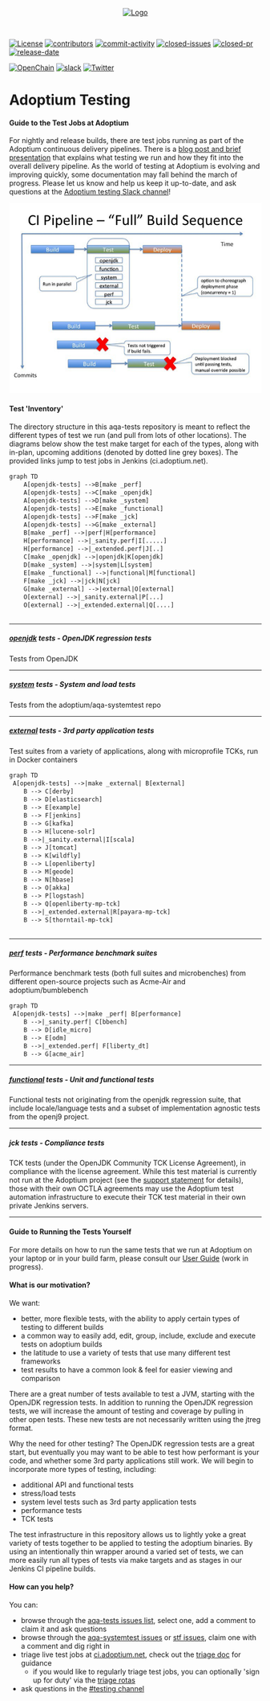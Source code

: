 <!--
Licensed under the Apache License, Version 2.0 (the "License");
you may not use this file except in compliance with the License.
You may obtain a copy of the License at

[1]https://www.apache.org/licenses/LICENSE-2.0

Unless required by applicable law or agreed to in writing, software
distributed under the License is distributed on an "AS IS" BASIS,
WITHOUT WARRANTIES OR CONDITIONS OF ANY KIND, either express or implied.
See the License for the specific language governing permissions and
-->

<!-- PROJECT LOGO -->

<p align="center">
  <a href="https://adoptium.net/aqavit">
    <img src="https://adoptium.net/images/aqavit-light.png" alt="Logo" width="250">
  </a>
</p>
<br />

[![License](https://img.shields.io/github/license/Adoptium/aqa-tests)](https://github.com/adoptium/aqa-tests/blob/master/LICENSE)
[![contributors](https://img.shields.io/github/contributors/adoptium/aqa-tests)](https://github.com/adoptium/aqa-tests/graphs/contributors)
[![commit-activity](https://img.shields.io/github/commit-activity/m/adoptium/aqa-tests)](https://github.com/adoptium/aqa-tests/commits/master)
[![closed-issues](https://img.shields.io/github/issues-closed/adoptium/aqa-tests)](https://github.com/adoptium/aqa-tests/issues?q=is%3Aissue+is%3Aclosed)
[![closed-pr](https://img.shields.io/github/issues-pr-closed/adoptium/aqa-tests)](https://github.com/adoptium/aqa-tests/pulls?q=is%3Apr+is%3Aclosed)
[![release-date](https://img.shields.io/github/release-date/adoptium/aqa-tests)](https://github.com/adoptium/aqa-tests/releases)
<br />

[![OpenChain](https://tinyurl.com/4d4uh283)](https://www.eclipse.org/openchain/)
[![slack](https://img.shields.io/badge/Slack-4A154B?logo=slack&logoColor=white)](https://adoptium.net/slack/)
[![Twitter](https://img.shields.io/twitter/follow/adoptium?style=social)](https://twitter.com/adoptium)

# Adoptium Testing

#### Guide to the Test Jobs at Adoptium

For nightly and release builds, there are test jobs running as part of the Adoptium continuous delivery pipelines.  There is a [blog post and brief presentation](https://blog.adoptopenjdk.net/2017/12/testing-java-help-count-ways) that explains what testing we run and how they fit into the overall delivery pipeline.  As the world of testing at Adoptium is evolving and improving quickly, some documentation may fall behind the march of progress.  Please let us know and help us keep it up-to-date, and ask questions at the [Adoptium testing Slack channel](https://adoptium.slack.com/archives/C5219G28G)!

![CI pipeline view](doc/diagrams/ciPipeline.jpg)

#### Test 'Inventory'

The directory structure in this aqa-tests repository is meant to reflect the different types of test we run (and pull from lots of other locations).  The diagrams below show the test make target for each of the types, along with in-plan, upcoming additions (denoted by dotted line grey boxes). The provided links jump to test jobs in Jenkins (ci.adoptium.net).

```mermaid
graph TD
    A[openjdk-tests] -->B[make _perf]
    A[openjdk-tests] -->C[make _openjdk]
    A[openjdk-tests] -->D[make _system]
    A[openjdk-tests] -->E[make _functional]
    A[openjdk-tests] -->F[make _jck]
    A[openjdk-tests] -->G[make _external]
    B[make _perf] -->|perf|H[performance]
    H[performance] -->|_sanity.perf|I[.....]
    H[performance] -->|_extended.perf|J[..]
    C[make _openjdk] -->|openjdk|K[openjdk]
    D[make _system] -->|system|L[system]
    E[make _functional] -->|functional|M[functional]
    F[make _jck] -->|jck|N[jck]
    G[make _external] -->|external|O[external]
    O[external] -->|_sanity.external|P[...]
    O[external] -->|_extended.external|Q[....] 
    
```

--- 

##### [openjdk](https://ci.adoptium.net/view/Test_openjdk/) tests - OpenJDK regression tests 
Tests from OpenJDK

--- 

##### [system](https://ci.adoptium.net/view/Test_system/) tests - System and load tests 
Tests from the adoptium/aqa-systemtest repo

--- 

##### [external](https://ci.adoptium.net/view/Test_external/) tests - 3rd party application tests
Test suites from a variety of applications, along with microprofile TCKs, run in Docker containers

```mermaid
graph TD
 A[openjdk-tests] -->|make _external| B[external]
    B --> C[derby]
    B --> D[elasticsearch]
    B --> E[example]
    B --> F[jenkins]
    B --> G[kafka]
    B --> H[lucene-solr]
    B -->|_sanity.external|I[scala]
    B --> J[tomcat]
    B --> K[wildfly]
    B --> L[openliberty]
    B --> M[geode]
    B --> N[hbase]
    B --> O[akka]
    B --> P[logstash]
    B --> Q[openliberty-mp-tck]
    B -->|_extended.external|R[payara-mp-tck]
    B --> S[thorntail-mp-tck]
   
```

--- 

##### [perf](https://ci.adoptium.net/view/Test_perf/) tests - Performance benchmark suites 
Performance benchmark tests (both full suites and microbenches) from different open-source projects such as Acme-Air and adoptium/bumblebench

```mermaid
graph TD
 A[openjdk-tests] -->|make _perf| B[performance]
    B -->|_sanity.perf| C[bbench]
    B --> D[idle_micro]
    B --> E[odm]
    B -->|_extended.perf| F[liberty_dt]
    B --> G[acme_air]
   ```

--- 

##### [functional](https://ci.adoptium.net/view/Test_functional/) tests - Unit and functional tests
Functional tests not originating from the openjdk regression suite, that include locale/language tests and a subset of implementation agnostic tests from the openj9 project.

--- 

##### jck tests - Compliance tests
TCK tests (under the OpenJDK Community TCK License Agreement), in compliance with the license agreement.  While this test material is currently not run at the Adoptium project (see the [support statement](https://adoptopenjdk.net/support.html#jck) for details), those with their own OCTLA agreements may use the Adoptium test automation infrastructure to execute their TCK test material in their own private Jenkins servers.

--- 

#### Guide to Running the Tests Yourself
For more details on how to run the same tests that we run at Adoptium on your laptop or in your build farm, please consult our [User Guide](doc/userGuide.md) (work in progress).

#### What is our motivation?
We want:
- better, more flexible tests, with the ability to apply certain types of testing to different builds
- a common way to easily add, edit, group, include, exclude and execute tests on adoptium builds
- the latitude to use a variety of tests that use many different test frameworks
- test results to have a common look & feel for easier viewing and comparison

There are a great number of tests available to test a JVM, starting with the OpenJDK regression tests.  In addition to running the OpenJDK regression tests, we will increase the amount of testing and coverage by pulling in other open tests.  These new tests are not necessarily written using the jtreg format.

Why the need for other testing?  The OpenJDK regression tests are a great start, but eventually you may want to be able to test how performant is your code, and whether some 3rd party applications still work.  We will begin to incorporate more types of testing, including:
- additional API and functional tests
- stress/load tests
- system level tests such as 3rd party application tests
- performance tests
- TCK tests

The test infrastructure in this repository allows us to lightly yoke a great variety of tests together to be applied to testing the adoptium binaries.  By using an intentionally thin wrapper around a varied set of tests, we can more easily run all types of tests via make targets and as stages in our Jenkins CI pipeline builds.


#### How can you help?
You can:
- browse through the [aqa-tests issues list](https://github.com/adoptium/aqa-tests/issues), select one, add a comment to claim it and ask questions
- browse through the [aqa-systemtest issues](https://github.com/adoptium/aqa-systemtest/issues) or [stf issues](https://github.com/adoptium/stf/issues), claim one with a comment and dig right in
- triage live test jobs at [ci.adoptium.net](https://ci.adoptium.net), check out the [triage doc](https://github.com/adoptium/aqa-tests/blob/master/doc/Triage.md) for guidance
  - if you would like to regularly triage test jobs, you can optionally 'sign up for duty' via the [triage rotas](https://github.com/adoptium/aqa-tests/wiki/AdoptOpenJDK-Test-Triage-Rotas)
- ask questions in the [#testing channel](https://adoptium.slack.com/archives/C5219G28G) 
